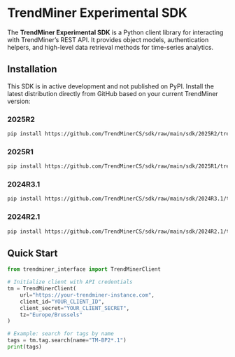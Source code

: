 # TrendMiner Experimental SDK

The **TrendMiner Experimental SDK** is a Python client library for interacting with TrendMiner’s REST API. It provides object models, authentication helpers, and high-level data retrieval methods for time-series analytics.

## Installation

This SDK is in active development and not published on PyPI. Install the latest distribution directly from GitHub based on your current TrendMiner version:

### 2025R2
```bash
pip install https://github.com/TrendMinerCS/sdk/raw/main/sdk/2025R2/trendminer_interface-0.0.0-py3-none-any.whl
```
### 2025R1
```bash
pip install https://github.com/TrendMinerCS/sdk/raw/main/sdk/2025R1/trendminer_interface-0.1.0.post161+86ad9f74.dirty-py3-none-any.whl
```
### 2024R3.1
```bash
pip install https://github.com/TrendMinerCS/sdk/raw/main/sdk/2024R3.1/trendminer_interface-0.1.0.post160+1848287a.dirty-py3-none-any.whl
```
### 2024R2.1
```bash
pip install https://github.com/TrendMinerCS/sdk/raw/main/sdk/2024R2.1/trendminer_interface-0.1.0.post162+bc00a459.dirty-py3-none-any.whl
```

## Quick Start

```python
from trendminer_interface import TrendMinerClient

# Initialize client with API credentials
tm = TrendMinerClient(
    url="https://your-trendminer-instance.com",
    client_id="YOUR_CLIENT_ID",
    client_secret="YOUR_CLIENT_SECRET",
    tz="Europe/Brussels"
)

# Example: search for tags by name
tags = tm.tag.search(name="TM-BP2*.1")
print(tags)
```
